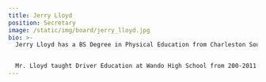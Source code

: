 ```yaml
---
title: Jerry Lloyd
position: Secretary
image: /static/img/board/jerry_lloyd.jpg
bio: >-
  Jerry Lloyd has a BS Degree in Physical Education from Charleston Southern University (Baptist College) and is a certified Driver Education instructor. He attended Erskine College to complete 12 hours of Driver Education Classes under Dr. Harry Stille. He has 18 years of teaching and coaching experience in football, golf and baseball and spent 6 years as a professional baseball umpire in the minor leagues.


  Mr. Lloyd taught Driver Education at Wando High School from 200-2011 until the program was discontinued in the county. He coordinated with Mt. Pleasant Police each semester to promote safe driving habits and reduction of drinking and driving among teens. He has been a member of the SCDTSEA 2000 to present and has served as a SCDTSEA Executive Board Member 2013 to the present. He has a wife Karen and son Zachary.
---
```

